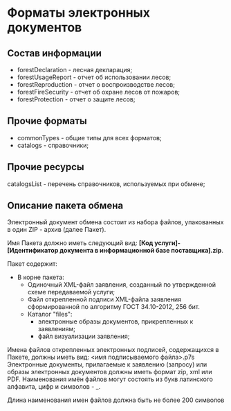 # Форматы электронных документов

## Состав информации
* forestDeclaration - лесная декларация;
* forestUsageReport - отчет об использовании лесов;
* forestReproduction - отчет о воспроизводстве лесов; 
* forestFireSecurity - отчет об охране лесов от пожаров;
* forestProtection - отчет о защите лесов;

## Прочие форматы
* сommonTypes - общие типы для всех форматов;
* catalogs - справочники;

## Прочие ресурсы
catalogsList - перечень справочников, используемых при обмене;

## Описание пакета обмена
Электронный документ обмена состоит из набора файлов, упакованных в один ZIP - архив (далее Пакет).

Имя Пакета должно иметь следующий вид: **[Код услуги]-[Идентификатор документа в информационной базе поставщика].zip**.

Пакет содержит:
- В корне пакета:
    - Одиночный XML-файл заявления, созданный по утвержденной схеме передаваемой услуги;
    - Файл открепленной подписи XML-файла заявления сформированной по алгоритму ГОСТ 34.10-2012, 256 бит.
    - Каталог "files":
        - электронные образы документов, прикрепленных к заявлениям;
        - файл визуализации заявления;

Имена файлов открепленных электронных подписей, содержащихся в Пакете, должны иметь вид: <имя подписываемого файла>.p7s
Электронные документы, прилагаемые к заявлению (запросу) или образы электронных документов должны иметь формат zip, xml или PDF. Наименования имён файлов могут состоять из букв латинского алфавита, цифр и символов - _.

Длина наименования имен файлов должна быть не более 200 символов
